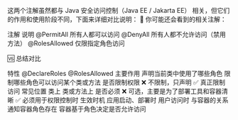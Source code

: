 这两个注解虽然都与 Java 安全访问控制（Java EE / Jakarta EE） 相关，但它们的作用和使用阶段不同，下面来详细对比说明：
📝 你可能还会看到的相关注解：

注解	说明
@PermitAll	所有人都可以访问
@DenyAll	所有人都不允许访问（禁用方法）
@RolesAllowed	仅限指定角色访问

🆚 总结对比

特性	@DeclareRoles	@RolesAllowed
主要作用	声明当前类中使用了哪些角色	限制哪些角色可以访问某个类或方法
是否限制权限	❌ 不限制，只声明	✅ 真正限制访问
常见位置	类上	类或方法上
是否必须	❌ 可选，主要是为了部署工具和容器清晰	✅ 必须用于权限控制时
生效时机	应用启动、部署时	用户访问时
与容器的关系	通知容器角色存在	容器基于角色决定是否允许访问